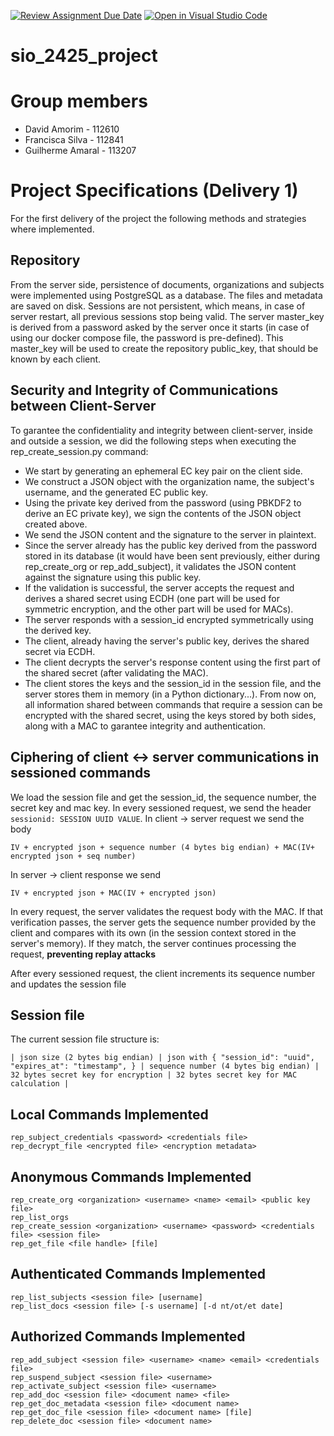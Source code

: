 [![Review Assignment Due Date](https://classroom.github.com/assets/deadline-readme-button-22041afd0340ce965d47ae6ef1cefeee28c7c493a6346c4f15d667ab976d596c.svg)](https://classroom.github.com/a/n4Xu0y1X)
[![Open in Visual Studio Code](https://classroom.github.com/assets/open-in-vscode-2e0aaae1b6195c2367325f4f02e2d04e9abb55f0b24a779b69b11b9e10269abc.svg)](https://classroom.github.com/online_ide?assignment_repo_id=16739588&assignment_repo_type=AssignmentRepo)
# sio_2425_project

# Group members
- David Amorim - 112610
- Francisca Silva - 112841
- Guilherme Amaral - 113207

# Project Specifications (Delivery 1)
For the first delivery of the project the following methods and strategies where implemented.
## Repository
From the server side, persistence of documents, organizations and subjects were implemented using PostgreSQL as a database. The files and metadata are saved on disk.
Sessions are not persistent, which means, in case of server restart, all previous sessions stop being valid.
The server master_key is derived from a password asked by the server once it starts (in case of using our docker compose file, the password is pre-defined). This master_key will be used to create the repository public_key, that should be known by each client.
## Security and Integrity of Communications between Client-Server
To garantee the confidentiality and integrity between client-server, inside and outside a session, we did the following steps when executing the rep_create_session.py command:
 - We start by generating an ephemeral EC key pair on the client side.
 - We construct a JSON object with the organization name, the subject's username, and the generated EC public key.
 - Using the private key derived from the password (using PBKDF2 to derive an EC private key), we sign the contents of the JSON object created above.
 - We send the JSON content and the signature to the server in plaintext.
 - Since the server already has the public key derived from the password stored in its database (it would have been sent previously, either during rep_create_org or rep_add_subject), it validates the JSON content against the signature using this public key.
 - If the validation is successful, the server accepts the request and derives a shared secret using ECDH (one part will be used for symmetric encryption, and the other part will be used for MACs).
 - The server responds with a session_id encrypted symmetrically using the derived key.
 - The client, already having the server's public key, derives the shared secret via ECDH.
 - The client decrypts the server's response content using the first part of the shared secret (after validating the MAC).
 - The client stores the keys and the session_id in the session file, and the server stores them in memory (in a Python dictionary...).
  From now on, all information shared between commands that require a session can be encrypted with the shared secret, using the keys stored by both sides, along with a MAC to garantee integrity and authentication.

## Ciphering of client <-> server communications in sessioned commands

We load the session file and get the session_id, the sequence number, the secret key and mac key.
In every sessioned request, we send the header `sessionid: SESSION UUID VALUE`.
In client -> server request we send the body
```
IV + encrypted json + sequence number (4 bytes big endian) + MAC(IV+ encrypted json + seq number)
```
In server -> client response we send
```
IV + encrypted json + MAC(IV + encrypted json)
```

In every request, the server validates the request body with the MAC. If that verification passes, the server gets the sequence number provided by the client and compares with its own (in the session context stored in the server's memory). If they match, the server continues processing the request, **preventing replay attacks**

After every sessioned request, the client increments its sequence number and updates the session file

## Session file
The current session file structure is:
```
| json size (2 bytes big endian) | json with { "session_id": "uuid", "expires_at": "timestamp", } | sequence number (4 bytes big endian) | 32 bytes secret key for encryption | 32 bytes secret key for MAC calculation |
```

## Local Commands Implemented 
```console
rep_subject_credentials <password> <credentials file>
rep_decrypt_file <encrypted file> <encryption metadata>
```
## Anonymous Commands Implemented
```console
rep_create_org <organization> <username> <name> <email> <public key file>
rep_list_orgs
rep_create_session <organization> <username> <password> <credentials file> <session file>
rep_get_file <file handle> [file]
```
## Authenticated Commands Implemented
```console
rep_list_subjects <session file> [username]
rep_list_docs <session file> [-s username] [-d nt/ot/et date]
```
## Authorized Commands Implemented
```console
rep_add_subject <session file> <username> <name> <email> <credentials file>
rep_suspend_subject <session file> <username>
rep_activate_subject <session file> <username>
rep_add_doc <session file> <document name> <file>
rep_get_doc_metadata <session file> <document name>
rep_get_doc_file <session file> <document name> [file]
rep_delete_doc <session file> <document name>
```

